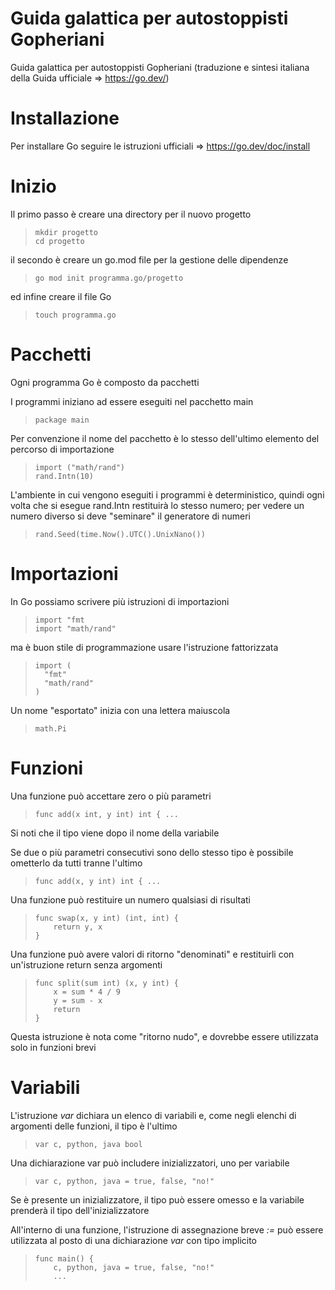 # Guida galattica per autostoppisti Gopheriani
Guida galattica per autostoppisti Gopheriani (traduzione e sintesi italiana della Guida ufficiale => https://go.dev/)

# Installazione
Per installare Go seguire le istruzioni ufficiali => https://go.dev/doc/install

# Inizio
Il primo passo è creare una directory per il nuovo progetto
>     mkdir progetto
>     cd progetto

il secondo è creare un go.mod file per la gestione delle dipendenze
>     go mod init programma.go/progetto

ed infine creare il file Go
>     touch programma.go


# Pacchetti
Ogni programma Go è composto da pacchetti

I programmi iniziano ad essere eseguiti nel pacchetto main
>     package main

Per convenzione il nome del pacchetto è lo stesso dell'ultimo elemento del percorso di importazione
>     import ("math/rand")
>     rand.Intn(10)

L'ambiente in cui vengono eseguiti i programmi è deterministico, quindi ogni volta che si esegue rand.Intn restituirà lo stesso numero; per vedere un numero diverso si deve "seminare" il generatore di numeri
>     rand.Seed(time.Now().UTC().UnixNano())

# Importazioni
In Go possiamo scrivere più istruzioni di importazioni
>     import "fmt
>     import "math/rand"

ma è buon stile di programmazione usare l'istruzione fattorizzata
>     import (
>       "fmt"
>       "math/rand"
>     )

Un nome "esportato" inizia con una lettera maiuscola
>     math.Pi

# Funzioni
Una funzione può accettare zero o più parametri
>     func add(x int, y int) int { ...

Si noti che il tipo viene dopo il nome della variabile

Se due o più parametri consecutivi sono dello stesso tipo è possibile ometterlo da tutti tranne l'ultimo
>     func add(x, y int) int { ...

Una funzione può restituire un numero qualsiasi di risultati
>     func swap(x, y int) (int, int) {
>         return y, x
>     }

Una funzione può avere valori di ritorno "denominati" e restituirli con un'istruzione return senza argomenti
>     func split(sum int) (x, y int) {
>         x = sum * 4 / 9
>         y = sum - x
>         return
>     }

Questa istruzione è nota come "ritorno nudo", e dovrebbe essere utilizzata solo in funzioni brevi

# Variabili
L'istruzione *var* dichiara un elenco di variabili e, come negli elenchi di argomenti delle funzioni, il tipo è l'ultimo
>     var c, python, java bool

Una dichiarazione var può includere inizializzatori, uno per variabile
>     var c, python, java = true, false, "no!"

Se è presente un inizializzatore, il tipo può essere omesso e la variabile prenderà il tipo dell'inizializzatore

All'interno di una funzione, l'istruzione di assegnazione breve *:=* può essere utilizzata al posto di una dichiarazione *var* con tipo implicito
>     func main() {
>         c, python, java = true, false, "no!"
>         ...
